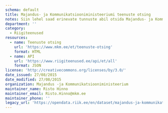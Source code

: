 ```yaml
---
schema: default
title: Majandus- ja Kommunikatsiooniministeeriumi teenuste otsing
notes: Siin lehel saad erinevate tunnuste abil otsida Majandus- ja Kommunikatsiooniministeeriumi haldusala teenuseid.
department: ''
category:
  - Riigiteenused
resources:
  - name: Teenuste otsing
    url: 'https://www.mkm.ee/et/teenuste-otsing'
    format: HTML
  - name: API
    url: 'https://www.riigiteenused.ee/api/et/all'
    format: JSON
license: 'http://creativecommons.org/licenses/by/3.0/'
date_issued: 27/08/2015
date_modified: 27/08/2015
organization: Majandus -ja Kommunikatsiooniministeerium
maintainer_name: Risto Hinno
maintainer_email: Risto.Hinno@mkm.ee
maintainer_phone: ''
legacy_url: 'https://opendata.riik.ee/en/dataset/majandus-ja-kommunikatsiooniministeeriumi-teenuste-otsing'
---
```

